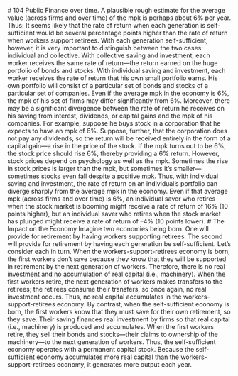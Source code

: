 \# 104 Public Finance over time. A plausible rough estimate for the average value (across firms and over time) of the mpk is perhaps about 6% per year. Thus: It seems likely that the rate of return when each generation is self-sufficient would be several percentage points higher than the rate of return when workers support retirees. With each generation self-sufficient, however, it is very important to distinguish between the two cases: individual and collective. With collective saving and investment, each worker receives the same rate of return—the return earned on the huge portfolio of bonds and stocks. With individual saving and investment, each worker receives the rate of return that his own small portfolio earns. His own portfolio will consist of a particular set of bonds and stocks of a particular set of companies. Even if the average mpk in the economy is 6%, the mpk of his set of firms may differ significantly from 6%. Moreover, there may be a significant divergence between the rate of return he receives on his saving from interest, dividends, or capital gains and the mpk of his companies. For example, suppose he buys stock in a corporation that he expects to have an mpk of 6%. Suppose, further, that the corporation does not pay any dividends, so the return will be received entirely in the form of a capital gain—a rise in the price of the stock. If the mpk turns out to be 6%, the stock price should rise 6%, thereby providing a 6% return. However, stock prices depend on psychology as well as the mpk. Sometimes the rise in stock prices is larger than the mpk, but sometimes it’s smaller—sometimes stocks even fall despite a positive mpk. Thus, with individual saving and investment, the rate of return on an individual’s portfolio can diverge sharply from the average mpk in the economy. Even if that average mpk (across firms and over time) is 6%, an individual saver who retires when the stock market is booming might receive a rate of return of 16% (10 points higher), but an individual saver who retires when the stock market has plunged might receive a rate of return of –4% (10 points lower). # The Impact on the Economy Imagine two economies being born. One will provide for retirement by having workers supporting retirees. The second will provide for retirement by having each generation be self-sufficient. Let’s consider each in turn. When the workers-support-retirees economy is born, the first workers don’t save because they know that they will be supported in retirement by the next generation of workers. Therefore, there is no real investment and no accumulation of real capital (i.e., machinery). When the first workers retire, the next generation of workers makes transfers to the retirees; the retirees consume their transfers, so once again, no real investment occurs. Thus, no real capital accumulates in the workers-support-retirees economy. By contrast, when the self-sufficient economy is born, the first workers know that they must save for their own retirement, so they save. Their saving finances real investment by firms so that real capital (i.e., machinery) is produced and accumulates. When the first workers retire, they sell their bonds and stocks—their claims to ownership of the machinery—to the next generation of workers. Thus, the self-sufficient economy operates with a permanent capital stock. Because the self-sufficient economy accumulates more real capital than the workers-support-retirees economy, it generates more output each year.